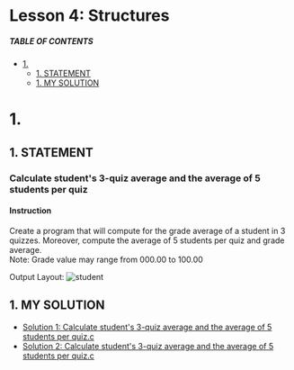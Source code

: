 # Lesson 4: Structures

##### TABLE OF CONTENTS
- [1.](#1)
  * [1. STATEMENT](#1-statement)
  * [1. MY SOLUTION](#1-my-solution)


# 1.
## 1. STATEMENT
### Calculate student's 3-quiz average and the average of 5 students per quiz
#### Instruction
Create a program that will compute for the grade average of a student in 3 quizzes.  Moreover, compute the average of 5 students per quiz and grade average.  
Note:
    Grade value may range from 000.00 to 100.00

Output Layout:
![student](https://github.com/p3uj/Computer-Programming-2-Assignments/assets/121591269/78c38edf-095e-4fa5-b6c9-cf889681c441)

## 1. MY SOLUTION
- [Solution 1: Calculate student's 3-quiz average and the average of 5 students per quiz.c](https://github.com/p3uj/Computer-Programming-2-Assignments/blob/21094ed6af274b043f79c899275c465c498aecf9/Solution%201%3A%20Calculate%20student's%203-quiz%20average%20and%20the%20average%20of%205%20students%20per%20quiz.c)
- [Solution 2: Calculate student's 3-quiz average and the average of 5 students per quiz.c](https://github.com/p3uj/Computer-Programming-2-Assignments/blob/39f8695b06c652d1128ab14fde897ead019c8d4e/Solution%202%3A%20Calculate%20student's%203-quiz%20average%20and%20the%20average%20of%205%20students%20per%20quiz.c)
